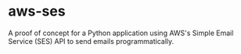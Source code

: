 # aws-ses

A proof of concept for a Python application using AWS's Simple Email Service
(SES) API to send emails programmatically.
